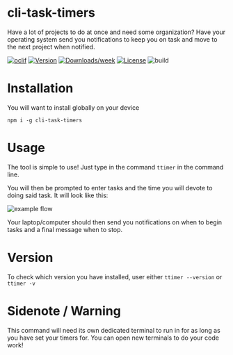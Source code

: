 cli-task-timers
=========

Have a lot of projects to do at once and need some organization? Have your operating system send you notifications to keep you on task and move to the next project when notified.

[![oclif](https://img.shields.io/badge/cli-oclif-brightgreen.svg)](https://oclif.io)
[![Version](https://img.shields.io/npm/v/cli-task-timers.svg)](https://npmjs.org/package/cli-task-timers)
[![Downloads/week](https://img.shields.io/npm/dw/cli-task-timers.svg)](https://npmjs.org/package/cli-task-timers)
[![License](https://img.shields.io/npm/l/cli-task-timers.svg)](https://github.com/awstin17/cli-task-timers/blob/master/package.json)
![build](https://travis-ci.org/awstin17/cli-task-timers.svg?branch=master)

# Installation

You will want to install globally on your device 

```
npm i -g cli-task-timers
```

# Usage

The tool is simple to use! Just type in the command `ttimer` in the command line.

You will then be prompted to enter tasks and the time you will devote to doing said task. It will look like this:

![example flow](https://raw.githubusercontent.com/awstin17/task-timer/master/assets/cli-example.PNG)

Your laptop/computer should then send you notifications on when to begin tasks and a final message when to stop.

# Version

To check which version you have installed, user either ```ttimer --version``` or ```ttimer -v```

# Sidenote / Warning

This command will need its own dedicated terminal to run in for as long as you have set your timers for. You can open new terminals to do your code work!
